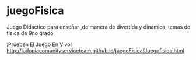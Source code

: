 # juegoFisica
Juego Didáctico para enseñar ,de manera de divertida y dinamica, temas de fisica de 9no grado

¡Prueben El Juego En Vivo!
http://ludopiacomunityserviceteam.github.io/juegoFisica/Juegofisica.html
